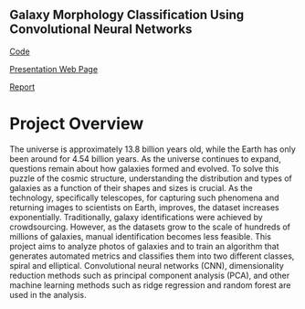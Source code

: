 ## Galaxy Morphology Classification Using Convolutional Neural Networks

[Code](https://github.com/yunqingjia/galaxy-cnn/tree/main/galaxy-cnn/code/)

[Presentation Web Page](https://github.com/yunqingjia/galaxy-cnn/tree/main/galaxy-cnn/galaxy-cnn-presentation/)

[Report](https://github.com/yunqingjia/galaxy-cnn/blob/main/Galaxy_Morphology_Classification_Using_CNN.pdf)

# Project Overview

The universe is approximately 13.8 billion years old, while the Earth has only been around for 4.54 billion years. As the universe continues to expand, questions remain about how galaxies formed and evolved. To solve this puzzle of the cosmic structure, understanding the distribution and types of galaxies as a function of their shapes and sizes is crucial. As the technology, specifically telescopes, for capturing such phenomena and returning images to scientists on Earth, improves, the dataset increases exponentially. Traditionally, galaxy identifications were achieved by crowdsourcing. However, as the datasets grow to the scale of hundreds of millions of galaxies, manual identification becomes less feasible. This project aims to analyze photos of galaxies and to train an algorithm that generates automated metrics and classifies them into two different classes, spiral and elliptical. Convolutional neural networks (CNN), dimensionality reduction methods such as principal component analysis (PCA), and other machine learning methods such as ridge regression and random forest are used in the analysis.
